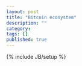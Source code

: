 ```yaml
---
layout: post
title: "Bitcoin ecosystem"
description: ""
category: 
tags: []
published: true
---
```

{% include JB/setup %}
